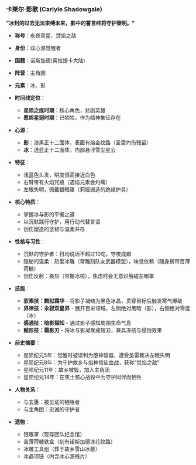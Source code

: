 ### 卡莱尔·影歌 (Carlyle Shadowgale)

**"冰封的过去无法束缚未来，影中的誓言终将守护黎明。"**

* **称号**：永夜双星、焚焰之敌
* **身份**：双心源觉醒者
* **国籍**：诺斯加德(奥拉提卡大陆)
* **阵营**：主角团
* **元素**：冰、影
* **时间线定位**：
    * **星陨之痕时期**：核心角色，悲剧英雄
    * **愿烬星迴时期**：已牺牲，作为精神象征存在

* **心源**：
    * **影**：漆黑正十二面体，表面有熔金纹路（圣雷灼伤残留）
    * **冰**：透蓝正十二面体，内部悬浮雪尘星云

* **特征**：
    * 浅蓝色头发，明度很高接近白色
    * 右臂带有火焰咒痕（遇焰元素会灼痛）
    * 左眼失明，佩戴银眼罩（莉娅锻造的绝缘护具）

* **核心特质**：
    * 掌握冰与影的平衡之道
    * 以沉默践行守护，用行动代替言语
    * 创伤塑造的坚韧与温柔并存

* **性格与习性**：
    * 沉默的守护者：日均说话不超过10句，守夜成癖
    * 隐秘的温柔：热爱冰雕（常雕刻队友武器模型），味觉依赖（随身携带苦薄荷糖）
    * 创伤反射：畏热（常握冰核），焦虑时会无意识触碰左眼罩

* **技能**：
    * **驭素技：黯狱霜华** - 将影子凝结为黑色冰晶，贯穿目标后触发寒气爆破
    * **界律技：永寂双星界** - 展开百米领域，左侧绝对黑暗（影），右侧绝对零度（冰）
    * **感通技：暗影探知** - 通过影子感知周围生命气息
    * **赋形技：霜影刃** - 将冰与影凝聚成短刃，兼具冻结与侵蚀效果

* **前史摘要**：
    * 星陨纪元5年：觉醒时被误判为堕神容器，遭受圣雷裁决左眼失明
    * 星陨纪元8年：为守护故乡与焰神信徒血战，获称"焚焰之敌"
    * 星陨纪元11年：故乡被毁，加入主角团
    * 星陨纪元14年：在焦土核心战役中为守护同伴而牺牲

* **人物关系**：
    * 与玄墨：被见证的牺牲者
    * 与主角团：忠诚的守护者

* **遗物**：
    * 银眼罩（现存团队纪念馆）
    * 苦薄荷糖铁盒（刻有诺斯加德冰花纹路）
    * 冰雕工具组（葬于故乡雪山冰墓）
    * 冰晶项链（内含冰心源残片）